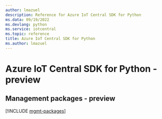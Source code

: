 ```yaml
---
author: lmazuel
description: Reference for Azure IoT Central SDK for Python
ms.data: 09/19/2022
ms.devlang: python
ms.service: iotcentral
ms.topic: reference
title: Azure IoT Central SDK for Python
ms.author: lmazuel
---
```

# Azure IoT Central SDK for Python - preview

## Management packages - preview
[!INCLUDE [mgmt-packages](iot-central-mgmt-index.md)]